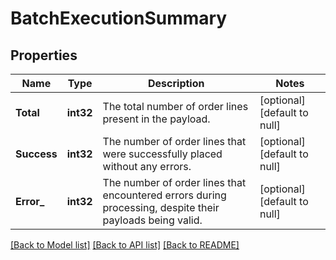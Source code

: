 # BatchExecutionSummary

## Properties
Name | Type | Description | Notes
------------ | ------------- | ------------- | -------------
**Total** | **int32** | The total number of order lines present in the payload. | [optional] [default to null]
**Success** | **int32** | The number of order lines that were successfully placed without any errors. | [optional] [default to null]
**Error_** | **int32** | The number of order lines that encountered errors during processing, despite their payloads being valid. | [optional] [default to null]

[[Back to Model list]](../README.md#documentation-for-models) [[Back to API list]](../README.md#documentation-for-api-endpoints) [[Back to README]](../README.md)

